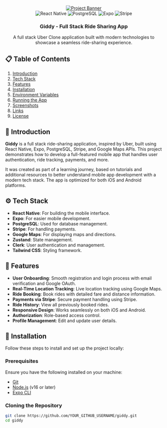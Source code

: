 <div align="center">
  <br />
  <a href="https://youtu.be/kmy_YNhl0mw" target="_blank">
    <img src="https://i.ibb.co/yRggH6R/Giddy-Mobile-App.png" alt="Project Banner">
  </a>
  <br />

  <div>
    <img src="https://img.shields.io/badge/-React_Native-black?style=for-the-badge&logo=react&color=61DAFB" alt="React Native" />
    <img src="https://img.shields.io/badge/-PostgreSQL-black?style=for-the-badge&logo=postgresql&color=4169E1" alt="PostgreSQL" />
    <img src="https://img.shields.io/badge/-Expo-black?style=for-the-badge&logo=expo&color=000020" alt="Expo" />
    <img src="https://img.shields.io/badge/-Stripe-black?style=for-the-badge&logo=stripe&color=008CDD" alt="Stripe" />
  </div>

  <h3 align="center">Giddy - Full Stack Ride Sharing App</h3>

  <p align="center">
    A full stack Uber Clone application built with modern technologies to showcase a seamless ride-sharing experience.
  </p>
</div>

## 📋 Table of Contents

1. [Introduction](#introduction)
2. [Tech Stack](#tech-stack)
3. [Features](#features)
4. [Installation](#installation)
5. [Environment Variables](#environment-variables)
6. [Running the App](#running-the-app)
7. [Screenshots](#screenshots)
8. [Links](#links)
9. [License](#license)

## 🤖 Introduction

**Giddy** is a full stack ride-sharing application, inspired by Uber, built using React Native, Expo, PostgreSQL, Stripe, and Google Maps APIs. This project demonstrates how to develop a full-featured mobile app that handles user authentication, ride tracking, payments, and more.

It was created as part of a learning journey, based on tutorials and additional resources to better understand mobile app development with a modern tech stack. The app is optimized for both iOS and Android platforms.

## ⚙️ Tech Stack

- **React Native**: For building the mobile interface.
- **Expo**: For easier mobile development.
- **PostgreSQL**: Used for database management.
- **Stripe**: For handling payments.
- **Google Maps**: For displaying maps and directions.
- **Zustand**: State management.
- **Clerk**: User authentication and management.
- **Tailwind CSS**: Styling framework.

## 🔋 Features

- **User Onboarding**: Smooth registration and login process with email verification and Google OAuth.
- **Real-Time Location Tracking**: Live location tracking using Google Maps.
- **Ride Booking**: Book rides with detailed fare and distance information.
- **Payments via Stripe**: Secure payment handling using Stripe.
- **Ride History**: View all previously booked rides.
- **Responsive Design**: Works seamlessly on both iOS and Android.
- **Authorization**: Role-based access control.
- **Profile Management**: Edit and update user details.

## 🤸 Installation

Follow these steps to install and set up the project locally:

### Prerequisites

Ensure you have the following installed on your machine:

- [Git](https://git-scm.com/)
- [Node.js](https://nodejs.org/en) (v16 or later)
- [Expo CLI](https://docs.expo.dev/get-started/installation/)


### Cloning the Repository

```bash
git clone https://github.com/YOUR_GITHUB_USERNAME/giddy.git
cd giddy
